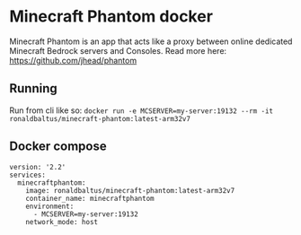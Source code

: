 # Minecraft Phantom docker
Minecraft Phantom is an app that acts like a proxy between online dedicated Minecraft Bedrock servers and Consoles.
Read more here: https://github.com/jhead/phantom

## Running
Run from cli like so: `docker run -e MCSERVER=my-server:19132 --rm -it ronaldbaltus/minecraft-phantom:latest-arm32v7`

## Docker compose
```
version: '2.2'
services:
  minecraftphantom:
    image: ronaldbaltus/minecraft-phantom:latest-arm32v7
    container_name: minecraftphantom
    environment:
      - MCSERVER=my-server:19132
    network_mode: host
```
